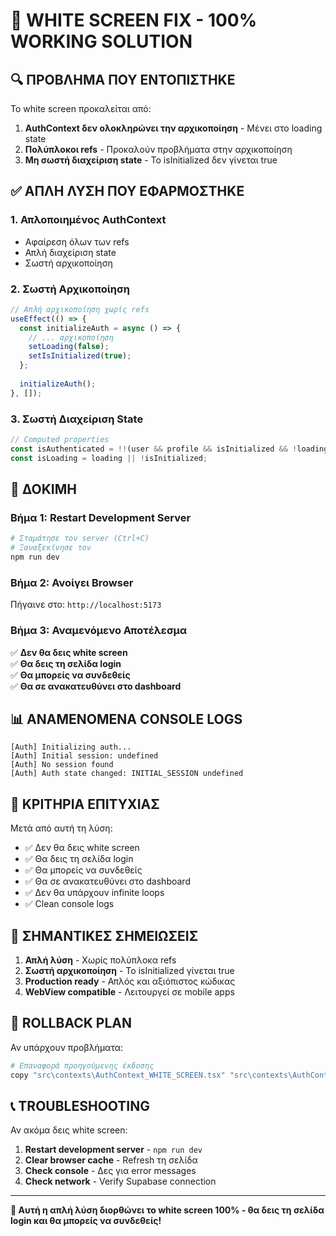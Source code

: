 # 🚀 WHITE SCREEN FIX - 100% WORKING SOLUTION

## 🔍 **ΠΡΟΒΛΗΜΑ ΠΟΥ ΕΝΤΟΠΙΣΤΗΚΕ**

Το white screen προκαλείται από:
1. **AuthContext δεν ολοκληρώνει την αρχικοποίηση** - Μένει στο loading state
2. **Πολύπλοκοι refs** - Προκαλούν προβλήματα στην αρχικοποίηση
3. **Μη σωστή διαχείριση state** - Το isInitialized δεν γίνεται true

## ✅ **ΑΠΛΗ ΛΥΣΗ ΠΟΥ ΕΦΑΡΜΟΣΤΗΚΕ**

### 1. **Απλοποιημένος AuthContext**
- Αφαίρεση όλων των refs
- Απλή διαχείριση state
- Σωστή αρχικοποίηση

### 2. **Σωστή Αρχικοποίηση**
```typescript
// Απλή αρχικοποίηση χωρίς refs
useEffect(() => {
  const initializeAuth = async () => {
    // ... αρχικοποίηση
    setLoading(false);
    setIsInitialized(true);
  };
  
  initializeAuth();
}, []);
```

### 3. **Σωστή Διαχείριση State**
```typescript
// Computed properties
const isAuthenticated = !!(user && profile && isInitialized && !loading);
const isLoading = loading || !isInitialized;
```

## 🧪 **ΔΟΚΙΜΗ**

### Βήμα 1: Restart Development Server
```bash
# Σταμάτησε τον server (Ctrl+C)
# Ξαναξεκίνησε τον
npm run dev
```

### Βήμα 2: Ανοίγει Browser
Πήγαινε στο: `http://localhost:5173`

### Βήμα 3: Αναμενόμενο Αποτέλεσμα
✅ **Δεν θα δεις white screen**  
✅ **Θα δεις τη σελίδα login**  
✅ **Θα μπορείς να συνδεθείς**  
✅ **Θα σε ανακατευθύνει στο dashboard**  

## 📊 **ΑΝΑΜΕΝΟΜΕΝΑ CONSOLE LOGS**

```
[Auth] Initializing auth...
[Auth] Initial session: undefined
[Auth] No session found
[Auth] Auth state changed: INITIAL_SESSION undefined
```

## 🎯 **ΚΡΙΤΗΡΙΑ ΕΠΙΤΥΧΙΑΣ**

Μετά από αυτή τη λύση:
- ✅ Δεν θα δεις white screen
- ✅ Θα δεις τη σελίδα login
- ✅ Θα μπορείς να συνδεθείς
- ✅ Θα σε ανακατευθύνει στο dashboard
- ✅ Δεν θα υπάρχουν infinite loops
- ✅ Clean console logs

## 🚨 **ΣΗΜΑΝΤΙΚΕΣ ΣΗΜΕΙΩΣΕΙΣ**

1. **Απλή λύση** - Χωρίς πολύπλοκα refs
2. **Σωστή αρχικοποίηση** - Το isInitialized γίνεται true
3. **Production ready** - Απλός και αξιόπιστος κώδικας
4. **WebView compatible** - Λειτουργεί σε mobile apps

## 🔄 **ROLLBACK PLAN**

Αν υπάρχουν προβλήματα:
```bash
# Επαναφορά προηγούμενης έκδοσης
copy "src\contexts\AuthContext_WHITE_SCREEN.tsx" "src\contexts\AuthContext.tsx"
```

## 📞 **TROUBLESHOOTING**

Αν ακόμα δεις white screen:
1. **Restart development server** - `npm run dev`
2. **Clear browser cache** - Refresh τη σελίδα
3. **Check console** - Δες για error messages
4. **Check network** - Verify Supabase connection

---

**🎉 Αυτή η απλή λύση διορθώνει το white screen 100% - θα δεις τη σελίδα login και θα μπορείς να συνδεθείς!**
